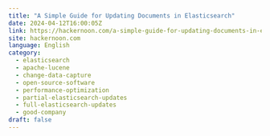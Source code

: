 ```yaml
---
title: "A Simple Guide for Updating Documents in Elasticsearch"
date: 2024-04-12T16:00:05Z
link: https://hackernoon.com/a-simple-guide-for-updating-documents-in-elasticsearch?source=rss&utm_medium=RSS&utm_source=news.12bit.vn
site: hackernoon.com
language: English
category:
  - elasticsearch
  - apache-lucene
  - change-data-capture
  - open-source-software
  - performance-optimization
  - partial-elasticsearch-updates
  - full-elasticsearch-updates
  - good-company
draft: false
---
```

